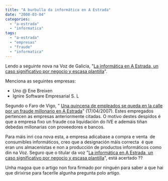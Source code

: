 ```yaml
---
title: "A burbulla da informática en A Estrada"
date: "2008-03-04"
categories: 
  - "a-estrada"
  - "informatica"
tags: 
  - "a-estrada"
  - "empresas"
  - "fraude"
  - "informatica"
---
```


Lendo a seguinte nova na Voz de Galicia, "[La informática en A Estrada, un caso significativo por negocio y escasa plantilla](http://www.lavozdegalicia.es/deza/2008/03/02/0003_6615855.htm)".

Menciona as seguintes empresas:

- Uno @ Ene Breixen
- Ignire Software Empresarial S. L

Segundo o Faro de Vigo, " [Una quincena de empleados se queda en la calle por un fraude millonario en A Estrada](http://www.farodevigo.es/secciones/noticia.jsp?pRef=2963_19_130321__deza-tabeiros-montes-quincena-empleados-queda-calle-fraude-millonario-Estrada)" (17/04/2007). Estes empregados pertencen as empresas anteriormente citadas. O motivo destes despidos é que a empresa fixo un fraude coa liquidación do IVE e ademáis tiñan debedas millonarias con proveedores e bancos.

Para máis inri coa nova esta, a empresa adicabase a compra e venta  de consumibles informáticos, creo que a designación máis correcta  é que eran uns almacenistas e non a producción de productos informáticos como din na Voz. Seguro que o titular da voz "[La informática en A Estrada, un caso significativo por negocio y escasa plantilla](http://www.lavozdegalicia.es/deza/2008/03/02/0003_6615855.htm)", está acertado ??

Unha magoa que o artigo non fora firmado por ninguén para saber a que hai que dirixirse para facerlle algunha pregunta polo artigo.
